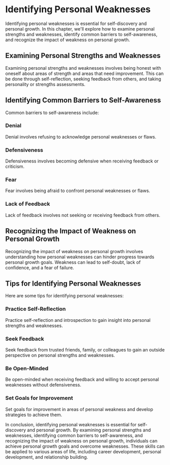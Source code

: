 Identifying Personal Weaknesses
========================================

Identifying personal weaknesses is essential for self-discovery and personal growth. In this chapter, we'll explore how to examine personal strengths and weaknesses, identify common barriers to self-awareness, and recognize the impact of weakness on personal growth.

Examining Personal Strengths and Weaknesses
-------------------------------------------

Examining personal strengths and weaknesses involves being honest with oneself about areas of strength and areas that need improvement. This can be done through self-reflection, seeking feedback from others, and taking personality or strengths assessments.

Identifying Common Barriers to Self-Awareness
---------------------------------------------

Common barriers to self-awareness include:

### Denial

Denial involves refusing to acknowledge personal weaknesses or flaws.

### Defensiveness

Defensiveness involves becoming defensive when receiving feedback or criticism.

### Fear

Fear involves being afraid to confront personal weaknesses or flaws.

### Lack of Feedback

Lack of feedback involves not seeking or receiving feedback from others.

Recognizing the Impact of Weakness on Personal Growth
-----------------------------------------------------

Recognizing the impact of weakness on personal growth involves understanding how personal weaknesses can hinder progress towards personal growth goals. Weakness can lead to self-doubt, lack of confidence, and a fear of failure.

Tips for Identifying Personal Weaknesses
----------------------------------------

Here are some tips for identifying personal weaknesses:

### Practice Self-Reflection

Practice self-reflection and introspection to gain insight into personal strengths and weaknesses.

### Seek Feedback

Seek feedback from trusted friends, family, or colleagues to gain an outside perspective on personal strengths and weaknesses.

### Be Open-Minded

Be open-minded when receiving feedback and willing to accept personal weaknesses without defensiveness.

### Set Goals for Improvement

Set goals for improvement in areas of personal weakness and develop strategies to achieve them.

In conclusion, identifying personal weaknesses is essential for self-discovery and personal growth. By examining personal strengths and weaknesses, identifying common barriers to self-awareness, and recognizing the impact of weakness on personal growth, individuals can achieve personal growth goals and overcome weaknesses. These skills can be applied to various areas of life, including career development, personal development, and relationship building.
